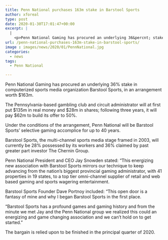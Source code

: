 ```yaml
---
title: Penn National purchases 163m stake in Barstool Sports
author: xforeal 
type: post
date: 2020-01-30T17:01:47+00:00
excerpt: |
  |
    <p>Penn National Gaming has procured an underlying 36&percnt; stake in computerized sports media organization Barstool Sports, in an arrangement worth $163m </p>
url: /penn-national-purchases-163m-stake-in-barstool-sports/
image : images/news/2020/01/PennNational.jpg
categories:
  - news
tags:
  - Penn National

---
```

Penn National Gaming has procured an underlying 36% stake in computerized sports media organization Barstool Sports, in an arrangement worth $163m.

The Pennsylvania-based gambling club and circuit administrator will at first put $135m in real money and $28m in shares; following three years, it will pay $62m to build its offer to 50%.

Under the conditions of the arrangement, Penn National will be Barstool Sports’ selective gaming accomplice for up to 40 years.

Barstool Sports, the multi-channel sports media stage framed in 2003, will currently be 28% possessed by its workers and 36% claimed by past greater part investor The Chernin Group.

Penn National President and CEO Jay Snowden stated: “This energizing new association with Barstool Sports mirrors our technique to keep advancing from the nation’s biggest provincial gaming administrator, with 41 properties in 19 states, to a top tier omni-channel supplier of retail and web based gaming and sports wagering entertainment.

Barstool Sports Founder Dave Portnoy included: “This open door is a fantasy of mine and why I began Barstool Sports in the first place.

“Barstool Sports has a profound games and gaming history and from the minute we met Jay and the Penn National group we realized this could an energizing and game changing association and we can’t hold on to get started.”

The bargain is relied upon to be finished in the principal quarter of 2020.